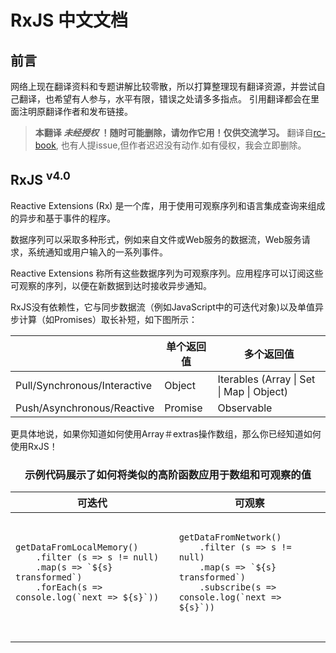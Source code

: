 # RxJS 中文文档

## 前言

网络上现在翻译资料和专题讲解比较零散，所以打算整理现有翻译资源，并尝试自己翻译，也希望有人参与，水平有限，错误之处请多多指点。
引用翻译都会在里面注明原翻译作者和发布链接。

> **本翻译 _未经授权_ ！随时可能删除，请勿作它用！仅供交流学习。** 翻译自[rc-book](https://github.com/xgrommx/rx-book), 也有人提issue,但作者迟迟没有动作.如有侵权，我会立即删除。


## RxJS <sup>v4.0</sup>

Reactive Extensions (Rx) 是一个库，用于使用可观察序列和语言集成查询来组成的异步和基于事件的程序。

数据序列可以采取多种形式，例如来自文件或Web服务的数据流，Web服务请求，系统通知或用户输入的一系列事件。

Reactive Extensions 称所有这些数据序列为可观察序列。应用程序可以订阅这些可观察的序列，以便在新数据到达时接收异步通知。

RxJS没有依赖性，它与同步数据流（例如JavaScript中的可迭代对象)以及单值异步计算（如Promises）取长补短，如下图所示：

<center>
<table style="display: table">
    <thead>
        <tr>
            <th></th>
            <th>单个返回值</th>
            <th>多个返回值</th>
        </tr>
    </thead>
    <tbody>
        <tr>
          <td>Pull/Synchronous/Interactive</td>
          <td>Object</td>
          <td>Iterables (Array | Set | Map | Object)</td>
        </tr>
        <tr>
          <td>Push/Asynchronous/Reactive</td>
          <td>Promise</td>
          <td>Observable</td>
        </tr>
    </tbody>
</table>
</center>

更具体地说，如果你知道如何使用Array＃extras操作数组，那么你已经知道如何使用RxJS！

<center>
<h3>示例代码展示了如何将类似的高阶函数应用于数组和可观察的值</h3>

<table style="display: table">
    <thead>
        <tr>
            <th style="text-align:center;" colspan="2">可迭代</th>
            <th style="text-align:center;" colspan="2">可观察</th>
        </tr>
    </thead>
    <tbody>
        <tr>
            <td colspan="2">
                <pre>
<code>
getDataFromLocalMemory()
    .filter (s => s != null)
    .map(s => `${s} transformed`)
    .forEach(s => console.log(`next => ${s}`))
</code>
                </pre>
            </td>
            <td colspan="2">
                <pre>
<code>
getDataFromNetwork()
    .filter (s => s != null)
    .map(s => `${s} transformed`)
    .subscribe(s => console.log(`next => ${s}`))
</code>
                </pre>
            </td>
        </tr>
    </tbody>
</table>
</center>
